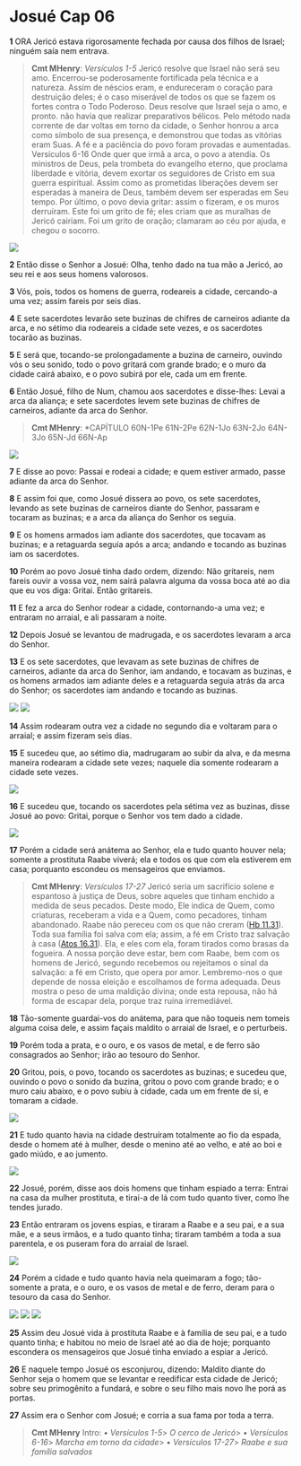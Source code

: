 # Josué Cap 06

**1** 	ORA Jericó estava rigorosamente fechada por causa dos filhos de Israel; ninguém saía nem entrava.

> **Cmt MHenry**: *Versículos 1-5* Jericó resolve que Israel não será seu amo. Encerrou-se poderosamente fortificada pela técnica e a natureza. Assim de néscios eram, e endureceram o coração para destruição deles; é o caso miserável de todos os que se fazem os fortes contra o Todo Poderoso. Deus resolve que Israel seja o amo, e pronto. não havia que realizar preparativos bélicos. Pelo método nada corrente de dar voltas em torno da cidade, o Senhor honrou a arca como símbolo de sua presença, e demonstrou que todas as vitórias eram Suas. A fé e a paciência do povo foram provadas e aumentadas. Versículos 6-16 Onde quer que irmã a arca, o povo a atendia. Os ministros de Deus, pela trombeta do evangelho eterno, que proclama liberdade e vitória, devem exortar os seguidores de Cristo em sua guerra espiritual. Assim como as prometidas liberações devem ser esperadas à maneira de Deus, também devem ser esperadas em Seu tempo. Por último, o povo devia gritar: assim o fizeram, e os muros derruíram. Este foi um grito de fé; eles criam que as muralhas de Jericó cairiam. Foi um grito de oração; clamaram ao céu por ajuda, e chegou o socorro.

![](../Images/SweetPublishing/6-6-12.jpg) 

**2** 	Então disse o Senhor a Josué: Olha, tenho dado na tua mão a Jericó, ao seu rei e aos seus homens valorosos.

**3** 	Vós, pois, todos os homens de guerra, rodeareis a cidade, cercando-a uma vez; assim fareis por seis dias.

**4** 	E sete sacerdotes levarão sete buzinas de chifres de carneiros adiante da arca, e no sétimo dia rodeareis a cidade sete vezes, e os sacerdotes tocarão as buzinas.

**5** 	E será que, tocando-se prolongadamente a buzina de carneiro, ouvindo vós o seu sonido, todo o povo gritará com grande brado; e o muro da cidade cairá abaixo, e o povo subirá por ele, cada um em frente.

**6** 	Então Josué, filho de Num, chamou aos sacerdotes e disse-lhes: Levai a arca da aliança; e sete sacerdotes levem sete buzinas de chifres de carneiros, adiante da arca do Senhor.

> **Cmt MHenry**: *CAPÍTULO 60N-1Pe 61N-2Pe 62N-1Jo 63N-2Jo 64N-3Jo 65N-Jd 66N-Ap

![](../Images/SweetPublishing/6-6-1.jpg) 

**7** 	E disse ao povo: Passai e rodeai a cidade; e quem estiver armado, passe adiante da arca do Senhor.

**8** 	E assim foi que, como Josué dissera ao povo, os sete sacerdotes, levando as sete buzinas de carneiros diante do Senhor, passaram e tocaram as buzinas; e a arca da aliança do Senhor os seguia.

**9** 	E os homens armados iam adiante dos sacerdotes, que tocavam as buzinas; e a retaguarda seguia após a arca; andando e tocando as buzinas iam os sacerdotes.

**10** 	Porém ao povo Josué tinha dado ordem, dizendo: Não gritareis, nem fareis ouvir a vossa voz, nem sairá palavra alguma da vossa boca até ao dia que eu vos diga: Gritai. Então gritareis.

**11** 	E fez a arca do Senhor rodear a cidade, contornando-a uma vez; e entraram no arraial, e ali passaram a noite.

**12** 	Depois Josué se levantou de madrugada, e os sacerdotes levaram a arca do Senhor.

**13** 	E os sete sacerdotes, que levavam as sete buzinas de chifres de carneiros, adiante da arca do Senhor, iam andando, e tocavam as buzinas, e os homens armados iam adiante deles e a retaguarda seguia atrás da arca do Senhor; os sacerdotes iam andando e tocando as buzinas.

![](../Images/SweetPublishing/6-6-2.jpg) ![](../Images/SweetPublishing/6-6-3.jpg) 

**14** 	Assim rodearam outra vez a cidade no segundo dia e voltaram para o arraial; e assim fizeram seis dias.

**15** 	E sucedeu que, ao sétimo dia, madrugaram ao subir da alva, e da mesma maneira rodearam a cidade sete vezes; naquele dia somente rodearam a cidade sete vezes.

![](../Images/SweetPublishing/6-6-4.jpg) 

**16** 	E sucedeu que, tocando os sacerdotes pela sétima vez as buzinas, disse Josué ao povo: Gritai, porque o Senhor vos tem dado a cidade.

![](../Images/SweetPublishing/6-6-5.jpg) 

**17** 	Porém a cidade será anátema ao Senhor, ela e tudo quanto houver nela; somente a prostituta Raabe viverá; ela e todos os que com ela estiverem em casa; porquanto escondeu os mensageiros que enviamos.

> **Cmt MHenry**: *Versículos 17-27* Jericó seria um sacrifício solene e espantoso à justiça de Deus, sobre aqueles que tinham enchido a medida de seus pecados. Deste modo, Ele indica de Quem, como criaturas, receberam a vida e a Quem, como pecadores, tinham abandonado. Raabe não pereceu com os que não creram ([Hb 11.31](../58N-Hb/11.md#31)). Toda sua família foi salva com ela; assim, a fé em Cristo traz salvação à casa ([Atos 16.31](../44N-At/16.md#31)). Ela, e eles com ela, foram tirados como brasas da fogueira. A nossa porção deve estar, bem com Raabe, bem com os homens de Jericó, segundo recebemos ou rejeitamos o sinal da salvação: a fé em Cristo, que opera por amor. Lembremo-nos o que depende de nossa eleição e escolhamos de forma adequada. Deus mostra o peso de uma maldição divina; onde esta repousa, não há forma de escapar dela, porque traz ruína irremediável.

**18** 	Tão-somente guardai-vos do anátema, para que não toqueis nem tomeis alguma coisa dele, e assim façais maldito o arraial de Israel, e o perturbeis.

**19** 	Porém toda a prata, e o ouro, e os vasos de metal, e de ferro são consagrados ao Senhor; irão ao tesouro do Senhor.

**20** 	Gritou, pois, o povo, tocando os sacerdotes as buzinas; e sucedeu que, ouvindo o povo o sonido da buzina, gritou o povo com grande brado; e o muro caiu abaixo, e o povo subiu à cidade, cada um em frente de si, e tomaram a cidade.

![](../Images/SweetPublishing/6-6-6.jpg) 

**21** 	E tudo quanto havia na cidade destruíram totalmente ao fio da espada, desde o homem até à mulher, desde o menino até ao velho, e até ao boi e gado miúdo, e ao jumento.

![](../Images/SweetPublishing/6-6-7.jpg) 

**22** 	Josué, porém, disse aos dois homens que tinham espiado a terra: Entrai na casa da mulher prostituta, e tirai-a de lá com tudo quanto tiver, como lhe tendes jurado.

**23** 	Então entraram os jovens espias, e tiraram a Raabe e a seu pai, e a sua mãe, e a seus irmãos, e a tudo quanto tinha; tiraram também a toda a sua parentela, e os puseram fora do arraial de Israel.

![](../Images/SweetPublishing/6-6-8.jpg) 

**24** 	Porém a cidade e tudo quanto havia nela queimaram a fogo; tão-somente a prata, e o ouro, e os vasos de metal e de ferro, deram para o tesouro da casa do Senhor.

![](../Images/SweetPublishing/6-6-9.jpg) ![](../Images/SweetPublishing/6-6-10.jpg) ![](../Images/SweetPublishing/6-6-11.jpg) 

**25** 	Assim deu Josué vida à prostituta Raabe e à família de seu pai, e a tudo quanto tinha; e habitou no meio de Israel até ao dia de hoje; porquanto escondera os mensageiros que Josué tinha enviado a espiar a Jericó.

**26** 	E naquele tempo Josué os esconjurou, dizendo: Maldito diante do Senhor seja o homem que se levantar e reedificar esta cidade de Jericó; sobre seu primogênito a fundará, e sobre o seu filho mais novo lhe porá as portas.

**27** 	Assim era o Senhor com Josué; e corria a sua fama por toda a terra.


> **Cmt MHenry** Intro: *• Versículos 1-5*> *O cerco de Jericó*> *• Versículos 6-16*> *Marcha em torno da cidade*> *• Versículos 17-27*> *Raabe e sua família salvados*